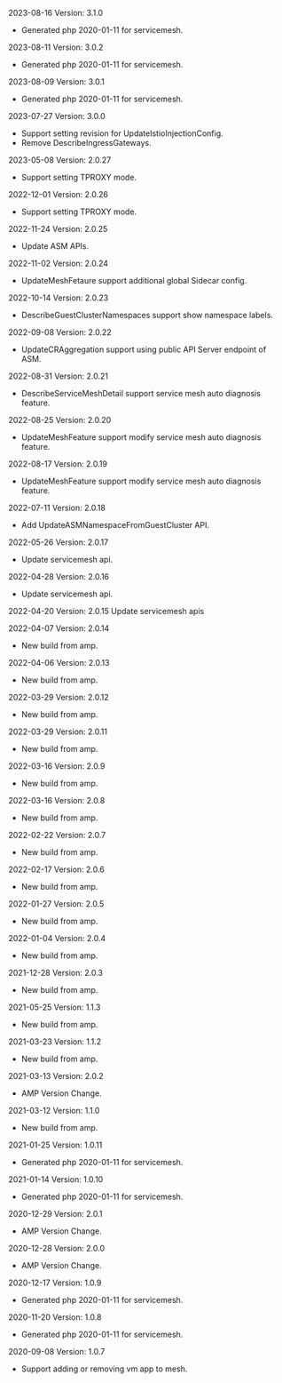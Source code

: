 2023-08-16 Version: 3.1.0
- Generated php 2020-01-11 for servicemesh.

2023-08-11 Version: 3.0.2
- Generated php 2020-01-11 for servicemesh.

2023-08-09 Version: 3.0.1
- Generated php 2020-01-11 for servicemesh.

2023-07-27 Version: 3.0.0
- Support setting revision for UpdateIstioInjectionConfig.
- Remove DescribeIngressGateways.

2023-05-08 Version: 2.0.27
- Support setting TPROXY mode.

2022-12-01 Version: 2.0.26
- Support setting TPROXY mode.

2022-11-24 Version: 2.0.25
- Update ASM APIs.

2022-11-02 Version: 2.0.24
- UpdateMeshFetaure support additional global Sidecar config.

2022-10-14 Version: 2.0.23
- DescribeGuestClusterNamespaces support show namespace labels.

2022-09-08 Version: 2.0.22
- UpdateCRAggregation support using public API Server endpoint of ASM.

2022-08-31 Version: 2.0.21
- DescribeServiceMeshDetail support service mesh auto diagnosis feature.

2022-08-25 Version: 2.0.20
- UpdateMeshFeature support modify service mesh auto diagnosis feature.

2022-08-17 Version: 2.0.19
- UpdateMeshFeature support modify service mesh auto diagnosis feature.

2022-07-11 Version: 2.0.18
- Add UpdateASMNamespaceFromGuestCluster API.

2022-05-26 Version: 2.0.17
- Update servicemesh api.

2022-04-28 Version: 2.0.16
- Update servicemesh api.

2022-04-20 Version: 2.0.15
Update servicemesh apis

2022-04-07 Version: 2.0.14
- New build from amp.


2022-04-06 Version: 2.0.13
- New build from amp.


2022-03-29 Version: 2.0.12
- New build from amp.


2022-03-29 Version: 2.0.11
- New build from amp.


2022-03-16 Version: 2.0.9
- New build from amp.


2022-03-16 Version: 2.0.8
- New build from amp.


2022-02-22 Version: 2.0.7
- New build from amp.


2022-02-17 Version: 2.0.6
- New build from amp.


2022-01-27 Version: 2.0.5
- New build from amp.


2022-01-04 Version: 2.0.4
- New build from amp.


2021-12-28 Version: 2.0.3
- New build from amp.


2021-05-25 Version: 1.1.3
- New build from amp.


2021-03-23 Version: 1.1.2
- New build from amp.


2021-03-13 Version: 2.0.2
- AMP Version Change.

2021-03-12 Version: 1.1.0
- New build from amp.


2021-01-25 Version: 1.0.11
- Generated php 2020-01-11 for servicemesh.

2021-01-14 Version: 1.0.10
- Generated php 2020-01-11 for servicemesh.

2020-12-29 Version: 2.0.1
- AMP Version Change.

2020-12-28 Version: 2.0.0
- AMP Version Change.

2020-12-17 Version: 1.0.9
- Generated php 2020-01-11 for servicemesh.

2020-11-20 Version: 1.0.8
- Generated php 2020-01-11 for servicemesh.

2020-09-08 Version: 1.0.7
- Support adding or removing vm app to mesh.

